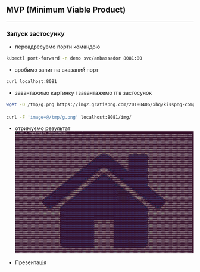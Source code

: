## MVP (Minimum Viable Product) ##
-----------
### Запуск застосунку ###

- переадресуємо порти командою
```sh
kubectl port-forward -n demo svc/ambassador 8081:80
```
- зробимо запит на вказаний порт 
```sh
curl localhost:8081
```
- завантажимо картинку і завантажемо її в застосунок 
```sh
wget -O /tmp/g.png https://img2.gratispng.com/20180406/xhq/kisspng-computer-icons-house-window-blinds-shades-brookl-adress-5ac7dd63724750.6622363615230477794681.jpg

curl -F 'image=@/tmp/g.png' localhost:8081/img/
```
- отримуємо результат
 ![Результат](https://github.com/vshpelyk/4.4.AsciiArtify/blob/main/doc/mvp1.png)

 - Презентація 
  
